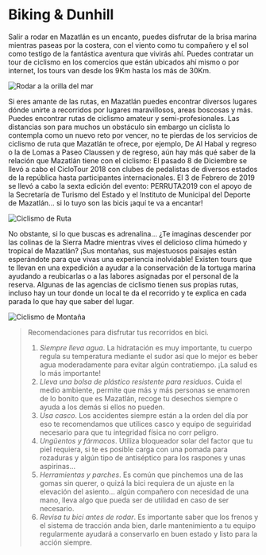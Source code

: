 # Biking & Dunhill #

Salir a rodar en Mazatlán es un encanto, puedes disfrutar de la brisa marina mientras paseas por la costera, con el viento como tu compañero y el sol como testigo de la fantástica aventura que vivirás ahí.
Puedes contratar un tour de ciclismo en los comercios que están ubicados ahí mismo o por internet, los tours van desde los 9Km hasta los más de 30Km.

![Rodar a la orilla del mar](https://programadestinosmexico.com/que-hacer/aventura-y-ecoturismo/mazatlan/Ciclismo%20de%20Montana%20en%20Mazatlan.jpg)

Si eres amante de las rutas, en Mazatlán puedes encontrar diversos lugares dónde unirte a recorridos por lugares maravillosos, areas boscosas y más. Puedes encontrar rutas de ciclismo amateur y semi-profesionales. Las distancias son para muchos un obstáculo sin embargo un ciclista lo contempla como un nuevo reto por vencer, no te pierdas de los servicios de ciclismo de ruta que Mazatlán te ofrece, por ejemplo,  De Al Habal y regreso o la de Lomas a Paseo Claussen y de regreso, aún hay más qué saber de la relación que Mazatlán tiene con el ciclismo:
El pasado 8 de Diciembre se llevó a cabo el CicloTour 2018 con clubes de pedalistas de diversos estados de la república hasta participantes internacionales. El 3 de Febrero de 2019 se llevó a cabo la sexta edición del evento: PERRUTA2019 con el apoyo de la Secretaría de Turismo del Estado y el Instituto de Municipal del Deporte de Mazatlán... si lo tuyo son las bicis ¡aquí te va a encantar!


![Ciclismo de Ruta](https://static.wixstatic.com/media/2a4742_9d1b46e2f8bdf80a4326fe045c6d40ed.png)

No obstante, si lo que buscas es adrenalina… ¿Te imaginas descender por las colinas de la Sierra Madre mientras vives el delicioso clima húmedo y tropical de Mazatlán? ¡Sus montañas, sus majestuosos paisajes están esperándote para que vivas una experiencia inolvidable!
Existen tours que te llevan en una expedición a ayudar a la conservación de la tortuga marina ayudando a reubicarlas o a las labores asignadas por el personal de la reserva. Algunas de las agencias de ciclismo tienen sus propias rutas, incluso hay un tour donde un local te da el recorrido y te explica en cada parada lo que hay que saber del lugar.


![Ciclismo de Montaña](https://media-cdn.tripadvisor.com/media/photo-s/0a/88/0c/2f/mazatlan-bike-tour.jpg)

> Recomendaciones para disfrutar tus recorridos en bici.
> 1. *Siempre lleva agua*. La hidratación es muy importante, tu cuerpo regula su temperatura mediante el sudor así que lo mejor es beber agua moderadamente para evitar algún contratiempo. ¡La salud es lo más importante!
> 2. *Lleva una bolsa de plástico resistente para residuos*. Cuida el medio ambiente, permite que más y más personas se enamoren de lo bonito que es Mazatlán, recoge tu desechos siempre o ayuda a los demás si ellos no pueden.
> 3. *Usa casco*. Los accidentes siempre están a la orden del día por eso te recomendamos que utilices casco y equipo de seguiridad necesario para que tu integridad física no corr peligro.
> 4. *Ungüentos y fármacos*. Utiliza bloqueador solar del factor que tu piel requiera, si te es posible carga con una pomada para rozaduras y algún tipo de antiséptico para los raspones y unas aspirinas...
> 5. *Herramientas y parches*. Es común que pinchemos una de las gomas sin querer, o quizá la bici requiera de un ajuste en la elevación del asiento... algún compañero con necesidad de una mano, lleva algo que pueda ser de utilidad en caso de ser necesario.
> 6. *Revisa tu bici antes de rodar*. Es importante saber que los frenos y el sistema de tracción anda bien, darle mantenimiento a tu equipo regularmente ayudará a conservarlo en buen estado y listo para la acción siempre.
